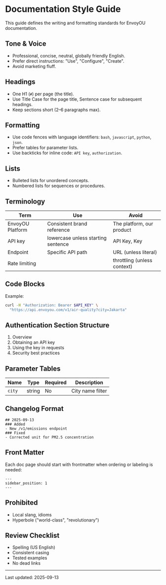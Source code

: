 # Documentation Style Guide

This guide defines the writing and formatting standards for EnvoyOU documentation.

## Tone & Voice
- Professional, concise, neutral, globally friendly English.
- Prefer direct instructions: "Use", "Configure", "Create".
- Avoid marketing fluff.

## Headings
- One H1 (`#`) per page (the title).
- Use Title Case for the page title, Sentence case for subsequent headings.
- Keep sections short (2–6 paragraphs max).

## Formatting
- Use code fences with language identifiers: `bash`, `javascript`, `python`, `json`.
- Prefer tables for parameter lists.
- Use backticks for inline code: `API key`, `authorization`.

## Lists
- Bulleted lists for unordered concepts.
- Numbered lists for sequences or procedures.

## Terminology
| Term | Use | Avoid |
|------|-----|-------|
| EnvoyOU Platform | Consistent brand reference | The platform, our product |
| API key | lowercase unless starting sentence | API Key, Key |
| Endpoint | Specific API path | URL (unless literal) |
| Rate limiting |  | throttling (unless context) |

## Code Blocks
Example:
```bash
curl -H "Authorization: Bearer $API_KEY" \
  "https://api.envoyou.com/v1/air-quality?city=Jakarta"
```

## Authentication Section Structure
1. Overview
2. Obtaining an API key
3. Using the key in requests
4. Security best practices

## Parameter Tables
| Name | Type | Required | Description |
|------|------|----------|-------------|
| `city` | string | No | City name filter |

## Changelog Format
```
## 2025-09-13
### Added
- New /v1/emissions endpoint
### Fixed
- Corrected unit for PM2.5 concentration
```

## Front Matter
Each doc page should start with frontmatter when ordering or labeling is needed:
```
---
sidebar_position: 1
---
```

## Prohibited
- Local slang, idioms
- Hyperbole ("world-class", "revolutionary")

## Review Checklist
- Spelling (US English)
- Consistent casing
- Tested examples
- No dead links

---
Last updated: 2025-09-13
